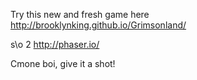 Try this new and fresh game here http://brooklynking.github.io/Grimsonland/

s\o 2 http://phaser.io/

Cmone boi, give it a shot!
